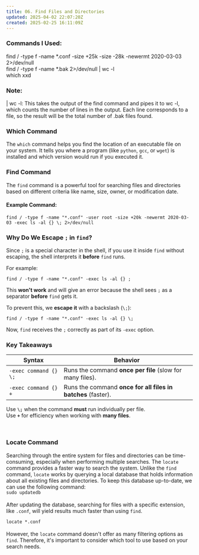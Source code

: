 ```yaml
---
title: 06. Find Files and Directories
updated: 2025-04-02 22:07:20Z
created: 2025-02-25 16:11:09Z
---
```


### **Commands I Used:** 

find / -type f -name \*.conf -size +25k -size -28k -newermt 2020-03-03 2>/dev/null  
find / -type f -name \*.bak 2>/dev/null | wc -l  
which xxd

### **Note:** 

| wc -l: This takes the output of the find command and pipes it to wc -l, which counts the number of lines in the output. Each line corresponds to a file, so the result will be the total number of .bak files found.

### **Which Command**

The `which` command helps you find the location of an executable file on your system. It tells you where a program (like `python`, `gcc`, or `wget`) is installed and which version would run if you executed it.

### **Find Command**

The `find` command is a powerful tool for searching files and directories based on different criteria like name, size, owner, or modification date.

#### Example Command:

`find / -type f -name "*.conf" -user root -size +20k -newermt 2020-03-03 -exec ls -al {} \; 2>/dev/null`

### **Why Do We Escape `;` in `find`?**

Since `;` is a special character in the shell, if you use it inside `find` without escaping, the shell interprets it **before** `find` runs.

For example:

`find / -type f -name "*.conf" -exec ls -al {} ;`

This **won't work** and will give an error because the shell sees `;` as a separator **before** `find` gets it.

To prevent this, we **escape it** with a backslash (`\;`):

`find / -type f -name "*.conf" -exec ls -al {} \;`

Now, `find` receives the `;` correctly as part of its `-exec` option.

### **Key Takeaways**

| Syntax | Behavior |
| --- | --- |
| `-exec command {} \;` | Runs the command **once per file** (slow for many files). |
| `-exec command {} +` | Runs the command **once for all files in batches** (faster). |

Use **`\;`** when the command **must** run individually per file.  
Use **`+`** for efficiency when working with **many files**.

&nbsp;

### **Locate Command**

Searching through the entire system for files and directories can be time-consuming, especially when performing multiple searches. The `locate` command provides a faster way to search the system. Unlike the `find` command, `locate` works by querying a local database that holds information about all existing files and directories. To keep this database up-to-date, we can use the following command:  
`sudo updatedb`  
<br/>After updating the database, searching for files with a specific extension, like `.conf`, will yield results much faster than using `find`.

`locate *.conf`  
<br/>However, the `locate` command doesn't offer as many filtering options as `find`. Therefore, it's important to consider which tool to use based on your search needs.